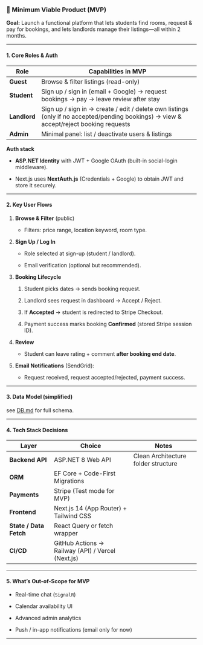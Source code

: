 ### 📌 Minimum Viable Product (MVP)

**Goal:** Launch a functional platform that lets students find rooms, request & pay for bookings, and lets landlords manage their listings—all within 2 months.

---

#### 1. Core Roles & Auth

|Role|Capabilities in MVP|
|---|---|
|**Guest**|Browse & filter listings (read-only)|
|**Student**|Sign up / sign in (email + Google) → request bookings → pay → leave review after stay|
|**Landlord**|Sign up / sign in → create / edit / delete own listings (only if no accepted/pending bookings) → view & accept/reject booking requests|
|**Admin**|Minimal panel: list / deactivate users & listings|

**Auth stack**

- **ASP.NET Identity** with JWT + Google OAuth (built-in social-login middleware).
    
- Next.js uses **NextAuth.js** (Credentials + Google) to obtain JWT and store it securely.
    

---

#### 2. Key User Flows

1. **Browse & Filter** (public)
    
    - Filters: price range, location keyword, room type.
        
2. **Sign Up / Log In**
    
    - Role selected at sign-up (student / landlord).
        
    - Email verification (optional but recommended).
        
3. **Booking Lifecycle**
    
    1. Student picks dates → sends booking request.
        
    2. Landlord sees request in dashboard → Accept / Reject.
        
    3. If **Accepted** → student is redirected to Stripe Checkout.
        
    4. Payment success marks booking **Confirmed** (stored Stripe session ID).
        
4. **Review**
    
    - Student can leave rating + comment **after booking end date**.
        
5. **Email Notifications** (SendGrid):
    
    - Request received, request accepted/rejected, payment success.
        

---

#### 3. Data Model (simplified)

see [DB.md](DB.md) for full schema.

---

#### 4. Tech Stack Decisions

|Layer|Choice|Notes|
|---|---|---|
|**Backend API**|ASP.NET 8 Web API|Clean Architecture folder structure|
|**ORM**|EF Core + Code-First Migrations||
|**Payments**|Stripe (Test mode for MVP)||
|**Frontend**|Next.js 14 (App Router) + Tailwind CSS||
|**State / Data Fetch**|React Query or fetch wrapper||
|**CI/CD**|GitHub Actions → Railway (API) / Vercel (Next.js)||

---

#### 5. What’s **Out-of-Scope** for MVP

- Real-time chat (`SignalR`)
    
- Calendar availability UI
    
- Advanced admin analytics
    
- Push / in-app notifications (email only for now)

---